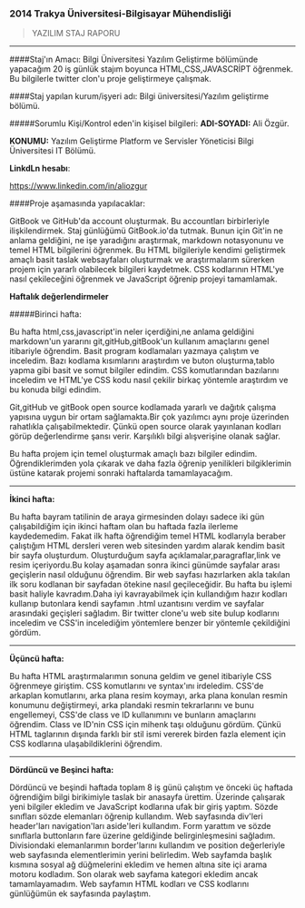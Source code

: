 ### 2014 Trakya Üniversitesi-Bilgisayar Mühendisliği
>YAZILIM STAJ RAPORU

******

####Staj'ın Amacı:
Bilgi Üniversitesi Yazılım Geliştirme bölümünde yapacağım 20 iş günlük stajım boyunca HTML,CSS,JAVASCRİPT öğrenmek. Bu bilgilerle twitter clon'u proje geliştirmeye çalışmak.


####Staj yapılan kurum/işyeri adı:
Bilgi üniversitesi/Yazılım geliştirme bölümü.

#####Sorumlu Kişi/Kontrol eden'in kişisel bilgileri:
**ADI-SOYADI:** Ali Özgür.

**KONUMU:** Yazılım Geliştirme  Platform ve Servisler Yöneticisi
Bilgi Üniversitesi IT Bölümü.

**LinkdLn hesabı**:


 https://www.linkedin.com/in/aliozgur

####Proje aşamasında yapılacaklar:

GitBook ve GitHub'da account oluşturmak. Bu accountları birbirleriyle ilişkilendirmek. Staj günlüğümü GitBook.io'da tutmak. Bunun için Git'in ne anlama geldiğini, ne işe yaradığını araştırmak, markdown notasyonunu ve temel HTML bilgilerini öğrenmek. Bu HTML bilgileriyle kendimi geliştirmek amaçlı basit taslak websayfaları oluşturmak ve araştırmalarım sürerken projem için yararlı olabilecek bilgileri kaydetmek. CSS kodlarının HTML'ye nasıl çekileceğini öğrenmek ve JavaScript öğrenip projeyi tamamlamak.


**Haftalık değerlendirmeler**


#####Birinci hafta:

Bu hafta html,css,javascript'in neler içerdiğini,ne anlama geldiğini markdown'un yararını git,gitHub,gitBook'un kullanım amaçlarını genel itibariyle öğrendim. Basit program kodlamaları yazmaya çalıştım ve inceledim. Bazı kodlama kısımlarını araştırdım ve buton oluşturma,tablo yapma gibi basit ve somut bilgiler edindim. CSS komutlarından bazılarını inceledim ve HTML'ye CSS kodu nasıl çekilir birkaç yöntemle araştırdım ve bu konuda bilgi edindim.


Git,gitHub ve gitBook open source kodlamada yararlı ve dağıtık çalışma yapısına uygun bir ortam sağlamakta.Bir çok yazılımcı aynı proje üzerinden rahatlıkla çalışabilmektedir. Çünkü open source olarak yayınlanan kodları görüp değerlendirme şansı verir. Karşılıklı bilgi alışverişine olanak sağlar.

Bu hafta projem için temel oluşturmak amaçlı bazı bilgiler edindim. Öğrendiklerimden yola çıkarak ve daha fazla öğrenip yenilikleri bilgiklerimin üstüne katarak projemi sonraki haftalarda tamamlayacağım.

*********************

**İkinci hafta:**

Bu hafta bayram tatilinin de araya girmesinden dolayı sadece iki gün çalışabildiğim için ikinci haftam olan bu haftada fazla ilerleme kaydedemedim. Fakat ilk hafta öğrendiğim temel HTML kodlarıyla beraber çalıştığım HTML dersleri veren web sitesinden yardım alarak kendim basit bir sayfa oluşturdum. Oluşturduğum sayfa açıklamalar,paragraflar,link ve resim içeriyordu.Bu kolay aşamadan sonra ikinci günümde sayfalar arası geçişlerin nasıl olduğunu öğrendim. Bir web sayfası hazırlarken akla takılan ilk soru kodlanan bir sayfadan ötekine nasıl geçileceğidir. Bu hafta bu işlemi basit haliyle kavradım.Daha iyi kavrayabilmek için kullandığım hazır kodları kullanıp butonlara kendi sayfamın .html uzantısını verdim ve sayfalar arasındaki geçişleri sağladım. Bir twitter clone'u web site bulup kodlarını inceledim ve CSS'in incelediğim yöntemlere benzer bir yöntemle çekildiğini gördüm.

*******************************

**Üçüncü hafta:**

Bu hafta HTML araştırmalarımın sonuna geldim ve genel itibariyle CSS öğrenmeye giriştim. CSS komutlarını ve syntax'ını irdeledim. CSS'de arkaplan komutlarını, arka plana resim koymayı, arka plana konulan resmin konumunu değiştirmeyi, arka plandaki resmin tekrarlarını ve bunu engellemeyi, CSS'de class ve ID kullanımını ve bunların amaçlarını öğrendim. Class ve ID'nin CSS için mihenk taşı olduğunu gördüm. Çünkü HTML taglarının dışında farklı bir stil ismi vererek birden fazla element için CSS kodlarına ulaşabildiklerini öğrendim.

********************************

**Dördüncü ve Beşinci hafta:**

Dördüncü ve beşindi haftada toplam 8 iş günü çalıştım ve önceki üç haftada öğrendiğim bilgi birikimiyle taslak bir anasayfa ürettim. Üzerinde çalışarak yeni bilgiler ekledim ve JavaScript kodlarına ufak bir giriş yaptım. Sözde sınıfları sözde elemanları öğrenip kullandım. Web sayfasında div'leri header'ları navigation'ları aside'leri kullandım. Form yarattım ve sözde sınıflarla buttonların fare üzerine geldiğinde belirginleşmesini sağladım. Divisiondaki elemanlarımın border'larını kullandım ve position değerleriyle web sayfasında elementlerimin yerini belirledim. Web sayfamda başlık kısmına sosyal ağ düğmelerini ekledim ve hemen altına site içi arama motoru kodladım. Son olarak web sayfama kategori ekledim ancak tamamlayamadım. Web sayfamın HTML kodları ve CSS kodlarını günlüğümün ek sayfasında paylaştım.





